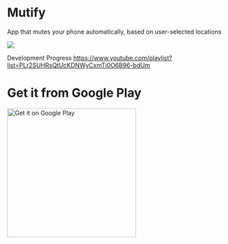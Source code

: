 # Mutify
App that mutes your phone automatically, based on user-selected locations


[![](http://img.youtube.com/vi/A7zhiTBjcc0/0.jpg)](https://www.youtube.com/watch?v=A7zhiTBjcc0"")


Development Progress
https://www.youtube.com/playlist?list=PLr2SUHRsQtUcKDNWyCxmTi0O6B96-bdUm

# Get it from Google Play

<a href='https://play.google.com/store/apps/details?id=com.digitalsmart.mutify&pcampaignid=pcampaignidMKT-Other-global-all-co-prtnr-py-PartBadge-Mar2515-1'><img alt='Get it on Google Play' src='https://play.google.com/intl/en_us/badges/static/images/badges/en_badge_web_generic.png' width='300'/></a>
